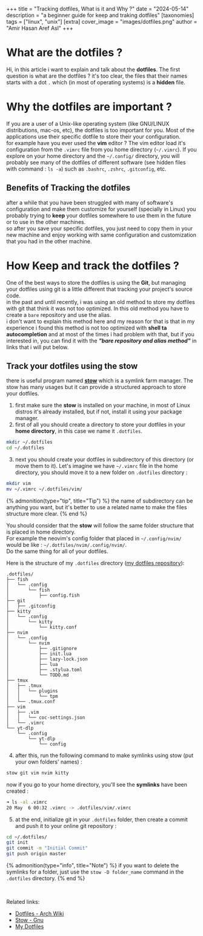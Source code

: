+++
title = "Tracking dotfiles, What is it and Why ?"
date = "2024-05-14"
description = "a beginner guide for keep and traking dotfiles"
[taxonomies]
tags = ["linux", "unix"]
[extra]
cover_image = "images/dotfiles.png"
author = "Amir Hasan Aref Asl"
+++

# What are the dotfiles ?
Hi, in this article i want to explain and talk about the **dotfiles**.
The first question is what are the dotfiles ?
it's too clear, the files that their names starts with a dot `.` which (in most of operating systems) is a **hidden** file.

# Why the dotfiles are important ?
If you are a user of a Unix-like operating system (like GNU/LINUX distributions, mac-os, etc), the dotfiles is too important for you.
Most of the applications use their specific dotfile to store their your configuration.  
for example have you ever used the **vim** editor ? The vim editor load it's configuration from the `.vimrc` file from you home directory (`~/.vimrc`).
If you explore on your home directory and the `~/.config/` directory, you will probably see many of the dotfiles of different software (see hidden files with command : `ls -a`) such as `.bashrc`, `.zshrc`, `.gitconfig`, etc.

## Benefits of Tracking the dotfiles
after a while that you have been struggled with many of software's configuration and make them customize for yourself (specially in Linux) you probably trying to **keep** your dotfiles somewhere to use them in the future or to use in the other machines.  
so after you save your specific dotfiles, you just need to copy them in your new machine and enjoy working with same configuration and customization that you had in the other machine.

# How Keep and track the dotfiles ?
One of the best ways to store the dotfiles is using the **Git**, but managing your dotfiles using git is a little different that tracking your project's source code.  
in the past and until recently, i was using an old method to store my dotfiles with git that think it was not too optimized. In this old method you have to create a `bare` repository and use the alias.  
i don't want to explain this method here and my reason for that is that in my experience i found this method is not too optimized with **shell ta autocompletion** and at most of the times i had problem with that, but if you interested in, you can find it with the **_"bare repository and alias method"_** in links that i will put below.


## Track your dotfiles using the stow
there is useful program named **[stow](https://www.gnu.org/software/stow/)** which is a symlink farm manager. The stow has many usages but it can provide a structured approach to store your dotfiles.

1. first make sure the **stow** is installed on your machine, in most of Linux distros it's already installed, but if not, install it using your package manager.
2. first of all you should create a directory to store your dotfiles in your **home directory**, in this case we name it `.dotfiles`.
```bash
mkdir ~/.dotfiles
cd ~/.dotfiles
```
3. next you should create your dotfiles in subdirectory of this directory (or move them to it).
Let's imagine we have `~/.vimrc` file in the home directory, you should move it to a new folder on `.dotfiles` directory :
```bash
mkdir vim
mv ~/.vimrc ~/.dotfiles/vim/
```

{% admonition(type="tip", title="Tip") %}
the name of subdirectory can be anything you want, but it's better to use a related name to make the files structure more clear.
{% end %}

You should consider that the **stow** will follow the same folder structure that is placed in home directory.  
For example the neovim's config folder that placed in `~/.config/nvim/` would be like : `~/.dotfiles/nvim/.config/nvim/`.  
Do the same thing for all of your dotfiles.  

Here is the structure of my `.dotfiles` directory ([my dotfiles repository](https://github.com/AmirAref/dotfiles/)):
```
.dotfiles/
├── fish
│   └── .config
│       └── fish
│           ├── config.fish
├── git
│   ├── .gitconfig
├── kitty
│   └── .config
│       └── kitty
│           └── kitty.conf
├── nvim
│   └── .config
│       └── nvim
│           ├── .gitignore
│           ├── init.lua
│           ├── lazy-lock.json
│           ├── lua
│           ├── .stylua.toml
│           └── TODO.md
├── tmux
│   ├── .tmux
│   │   └── plugins
│   │       └── tpm
│   └── .tmux.conf
├── vim
│   ├── .vim
│   │   └── coc-settings.json
│   └── .vimrc
└── yt-dlp
    └── .config
        └── yt-dlp
            └── config
```
4. after this, run the following command to make symlinks using stow (put your own folders' names) :
```bash
stow git vim nvim kitty
```
now if you go to your home directory, you'll see the **symlinks** have been created :
```bash
➜ ls -al .vimrc
20 May  6 00:32 .vimrc -> .dotfiles/vim/.vimrc
```

5. at the end, initialize git in your `.dotfiles` folder, then create a commit and push it to your online git repository :
```bash
cd ~/.dotfiles/
git init
git commit -m "Initial Commit"
git push origin master
```

{% admonition(type="info", title="Note") %}
if you want to delete the symlinks for a folder, just use the `stow -D folder_name` command in the `.dotfiles` directory. 
{% end %}

<br>

Related links:
- [Dotfiles - Arch Wiki](https://wiki.archlinux.org/title/Dotfiles)
- [Stow - Gnu](https://www.gnu.org/software/stow/)
- [My Dotfiles](https://github.com/amiraref/dotfiles)
